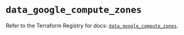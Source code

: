 # `data_google_compute_zones`

Refer to the Terraform Registry for docs: [`data_google_compute_zones`](https://registry.terraform.io/providers/hashicorp/google/6.36.1/docs/data-sources/compute_zones).
